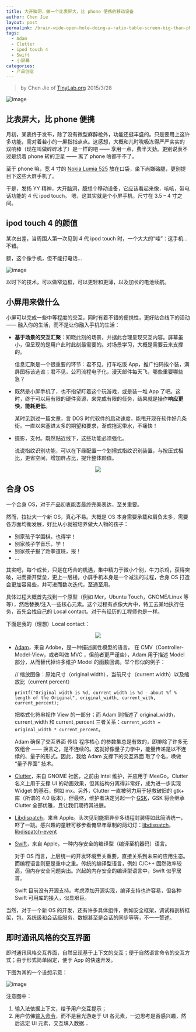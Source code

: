 ```yaml
---
title: 大开脑洞，做一个比表屏大，比 phone 便携的移动设备
author: Chen Jie
layout: post
permalink: /brain-wide-open-hole-doing-a-ratio-table-screen-big-than-phone-portable-mobile-devices/
tags:
  - Adam
  - Clutter
  - ipod touch 4
  - Swift
  - 小屏幕
categories:
  - 产品创意
---
```


<!-- title: 大开脑洞，做一个比表屏大，比 phone 便携的移动设备 -->

<!-- %s/!\[image\](/&#038;\/wp-content\/uploads\/2015\/03\// -->

> by Chen Jie of [TinyLab.org][1]
> 2015/3/28

![image][2]


## 比表屏大，比 phone 便携

月初，某表终于发布，除了没有微型麻醉枪外，功能还挺丰盛的。只是要用上这许多功能，需对着若小的一屏指指点点。这感想，大概和儿时吮吸冻得严严实实的 双响棒（现在叫做碎碎冰了）是一样的吧 —— 享用一点，费半天劲。更别说表不过是绕着 phone 转的卫星 —— 离了 phone 啥都干不了。

至于 phone 嘛，宽 4 寸的 [Nokia Lumia 525][3] 放在口袋，坐下尚嫌硌腿，更别提目下这些大屏手机了。

于是，发扬 YY 精神，大开脑洞，臆想个移动设备，它应该看起来像，咳咳，带电话功能的 4 代 ipod touch。 嗯，这其实就是个小屏手机，尺寸在 3.5 &#8211; 4 寸之间。

## ipod touch 4 的颜值

某次出差，当周围人第一次见到 4 代 ipod touch 时，一个大大的“哇”：这手机&#8230;不错。

额，这个像手机，但不能打电话&#8230;

![image][4]

以时下的技术，可以做窄边框，可以更轻和更薄，以及加长的电池续航。

## 小屏用来做什么

小屏可以完成一些中等程度的交互，同时有着不错的便携性，更好贴合线下的活动 —— 融入你的生活，而不是让你融入手机的生活：

  * **基于场景的交互汇聚**：知晓此刻的场景，并据此合理呈现交互内容。屏幕虽小，但呈现的是用户此时此刻最需要的。对场景学习，大概是需要云来支撑的。

    信息汇聚是一个很重要的环节：君不见，打车吃饭 App，推广扫码挨个装，满屏图标该选谁；君不见，公司流程电子化，漫天邮件每天飞，哪些重要哪些急？

  * 既然是小屏手机了，也不指望盯着这个玩游戏，或是装一堆 App 了吧。这时，终于可以用有限的硬件资源，来完成有限的任务，结果就是操作**响应更快**，**能耗更低**。

    某时见到过一篇文章，言 DOS 时代软件的启动速度，能甩开现在软件好几条街。一直以来塞进太多的期望和要求，渐成拖泥带水，不痛快！

  * 摄影，支付。既然贴近线下，这些功能必须强化。

    说说指纹识别功能，可以在下缘配置一个划擦式指纹识别装置，与按压式相比，更省空间，增加屏占比，提升整体颜值。

<div style="text-align:center">
  <img src="/wp-content/uploads/2015/03/sp-fingerprint-pay.jpg" />
</div>

## 合身 OS

一个合身 OS，对于产品初衷能否最终完美表达，至关重要。

然而，拉扯大一个新 OS，真心不易。大概是 OS 本身需要承载和肩负太多，需要各方面均衡发展，好比从小就被培养做大人物的孩子：

  * 别家孩子学围棋，也得学！
  * 别家孩子学音乐，学！
  * 别家孩子报了跆拳道班，报！
  * &#8230;

其实吧，每个成长，只是在巧合的机遇，集中精力于微小个别，牛刀杀鸡，获得突破，进而撕开壁垒，更上一层楼。小屏手机本身是一个减法的过程，合身 OS 打造会更加容易些，并可进而数次迭代，至通至用。

具体过程大概首先找到一个原型（例如 Mer，Ubuntu Touch，GNOME/Linux 等等），然后替换/注入一些核心元素。这个过程有点像大片中，特工去某地执行任务，首先会找自己的 Local contact。对于有经历的工程师也是一样。

下面是我的（理想）Local contact：

<div style="text-align:center">
  <img src="/wp-content/uploads/2015/03/sp-building-blocks.jpg" />
</div>

  * [Adam][5]，来自 Adobe，是一种描述属性模型的语言。 在 CMV（Controller-Model-View，或者叫做 MVC ，但前者更严谨些），Adam 用于描述 Model 部分，从而替代掉许多维护 Model 的函数回调。举个形似的例子：

    // 缩放图像：原始尺寸（original width），当前尺寸（current width）以及缩放比（current percent）

    `printf("Original width is %d, current width is %d - about %f % length of the Original", original_width, current_with, current_percent);`

    把格式化符串视作 View 的一部分；而 Adam 则描述了 original\_width，current\_width 和 current_percent 三者关系：`current_width = original_width * current_percent`。

    Adam 确保了交互界面 传给 程序核心 的参数集总是有效的，即排除了许多无效组合 —— 换言之，是不连续的。这就好像量子力学中，能量传递是以不连续的、量子的形式。因此，我给 Adam 支撑下的交互界面 取了个名，唤做 “量子界面” 技术。

  * [Clutter][6]，来自 GNOME 社区，之前由 Intel 维护，并应用于 MeeGo。Clutter 名义上用于支撑 UI 的动画效果，但其结构分离得非常好，成为进一步实现 Widget 的基石，例如 mx。另外，Clutter 一直被努力用于拯救破旧的 gtk+ 库（所谓的 4.0 版本），但最终，维护者决定另起一个 [GSK][7]，GSK 将会继承 Clutter 全部优雅，且让我们期待其进展。

  * [Libdispatch][8]，来自 Apple。头次见到能把异步多线程封装得如此简洁统一，吓了一跳。感兴趣的童鞋可移步看俺早年草制的两幻灯：[libdispatch][9]，[libdispatch-event][10]

  * [Swift][11]，来自 Apple。一种内存安全的编译型（编译至机器码）语言。

    对于 OS 而言，上层统一的开发环境至关重要，直接关系到未来的应用生态。而编程语言则更是重中之重。传统的编译型语言，例如 C/C++ 固然效率较高，但内存安全问题突出。兴起的内存安全的编译型语言中，Swift 似乎居首。

    Swift 目前没有开源支持。考虑添加开源实现，编译支持也许容易，但各种 Swift 可用库的接入，似显艰巨。

当然，对于一个新 OS 的开发，还有许多具体组件，例如安全框架，调试和剖析框架，包，系统级和会话级服务，数据甚至是会话的同步等等，不一一赘述。

## 即时通讯风格的交互界面

即时通讯风格交互界面，自然呈现基于上下文的交互；便于自然语言命令的交互方式；由于形式简单固定，便于 App 的快速开发。

下图为其的一个设想示意：

![image][12]

注意图中：

  1. 输入法依据上下文，给予用户交互提示；
  2. 用户仿佛[输入命令][13]，而不是目光游走于 UI 各元素，一边思考是否感兴趣，然后选定 UI 元素，交互填入数据&#8230;





 [1]: https://tinylab.org
 [2]: /wp-content/uploads/2015/03/sp-head-pic.jpg
 [3]: http://www.microsoft.com/en/mobile/phone/lumia525/specifications/
 [4]: http://www.blogcdn.com/www.engadget.com/media/2010/09/ipodtouch2010hands3.jpg
 [5]: http://stlab.adobe.com/group__asl__overview.html
 [6]: https://blogs.gnome.org/clutter/
 [7]: https://www.bassi.io/articles/2014/07/29/guadec-2014-gsk/
 [8]: https://libdispatch.macosforge.org/
 [9]: https://github.com/cee1/cee1.archive/raw/master/documents/libdispatch.pdf
 [10]: https://github.com/cee1/cee1.archive/raw/master/documents/libdispatch-event.pdf
 [11]: https://developer.apple.com/swift/
 [12]: /wp-content/uploads/2015/03/sp-imstyle-HI.jpg
 [13]: /new-ui-design-im-style-cellphone-ui-intro/
